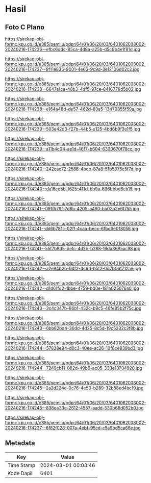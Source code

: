 # Hasil

## Foto C Plano

https://sirekap-obj-formc.kpu.go.id/e385/pemilu/pdpr/64/01/06/20/03/6401062003002-20240216-174236--efbc6ddc-95ca-4d8a-a25b-d5c9b4e1f81d.jpg

https://sirekap-obj-formc.kpu.go.id/e385/pemilu/pdpr/64/01/06/20/03/6401062003002-20240216-174237--9f11e835-9001-4e65-9c9d-3e12106d02c2.jpg

https://sirekap-obj-formc.kpu.go.id/e385/pemilu/pdpr/64/01/06/20/03/6401062003002-20240216-174238--6647a1ca-48b3-4df5-97ce-8416779d5b02.jpg

https://sirekap-obj-formc.kpu.go.id/e385/pemilu/pdpr/64/01/06/20/03/6401062003002-20240216-174238--e164a48d-de57-462d-80a5-13479855f59a.jpg

https://sirekap-obj-formc.kpu.go.id/e385/pemilu/pdpr/64/01/06/20/03/6401062003002-20240216-174239--503e42d3-f27b-44b5-a125-4bd6b9f3e1f5.jpg

https://sirekap-obj-formc.kpu.go.id/e385/pemilu/pdpr/64/01/06/20/03/6401062003002-20240216-174239--a11b4c04-ae1d-46f7-b604-6300670f78cc.jpg

https://sirekap-obj-formc.kpu.go.id/e385/pemilu/pdpr/64/01/06/20/03/6401062003002-20240216-174240--242cae72-2586-4bcb-87a8-51b5975c5f7d.jpg

https://sirekap-obj-formc.kpu.go.id/e385/pemilu/pdpr/64/01/06/20/03/6401062003002-20240216-174240--da16ce5b-f625-411d-bb9a-696bbbd6cb19.jpg

https://sirekap-obj-formc.kpu.go.id/e385/pemilu/pdpr/64/01/06/20/03/6401062003002-20240216-174241--091f579f-7d8b-4205-a490-bb03a2e6f755.jpg

https://sirekap-obj-formc.kpu.go.id/e385/pemilu/pdpr/64/01/06/20/03/6401062003002-20240216-174241--dd6b781c-02ff-4caa-becc-6fbd6e018056.jpg

https://sirekap-obj-formc.kpu.go.id/e385/pemilu/pdpr/64/01/06/20/03/6401062003002-20240216-174241--55f7b8d5-defc-4d2b-b288-16da3695ac98.jpg

https://sirekap-obj-formc.kpu.go.id/e385/pemilu/pdpr/64/01/06/20/03/6401062003002-20240216-174242--a2e94b2b-04f2-4c9d-b5f2-0d7b06f712ae.jpg

https://sirekap-obj-formc.kpu.go.id/e385/pemilu/pdpr/64/01/06/20/03/6401062003002-20240216-174242--d1d61fd2-1bbe-4759-bd0e-181a025076a0.jpg

https://sirekap-obj-formc.kpu.go.id/e385/pemilu/pdpr/64/01/06/20/03/6401062003002-20240216-174243--3c4c347b-86b1-432c-b9c5-46fe85b2f75c.jpg

https://sirekap-obj-formc.kpu.go.id/e385/pemilu/pdpr/64/01/06/20/03/6401062003002-20240216-174243--6bb82ba4-30dd-4d25-8c5d-19c5332c3f8b.jpg

https://sirekap-obj-formc.kpu.go.id/e385/pemilu/pdpr/64/01/06/20/03/6401062003002-20240216-174244--57828e94-d0c3-40ee-ac26-10f8ce939bd3.jpg

https://sirekap-obj-formc.kpu.go.id/e385/pemilu/pdpr/64/01/06/20/03/6401062003002-20240216-174244--7249cb11-082d-49b6-ac05-333e13704928.jpg

https://sirekap-obj-formc.kpu.go.id/e385/pemilu/pdpr/64/01/06/20/03/6401062003002-20240216-174245--2a2d224e-0c76-4e50-b289-32b58ed4bc19.jpg

https://sirekap-obj-formc.kpu.go.id/e385/pemilu/pdpr/64/01/06/20/03/6401062003002-20240216-174245--838ea33e-2612-4557-aadd-530b68d052b0.jpg

https://sirekap-obj-formc.kpu.go.id/e385/pemilu/pdpr/64/01/06/20/03/6401062003002-20240216-174237--6f82f028-007a-4ebf-95cd-c5a9bd5ca66e.jpg


## Metadata

| Key        | Value               |
| ---------- | ------------------- |
| Time Stamp | 2024-03-01 00:03:46 |
| Kode Dapil | 6401                |



